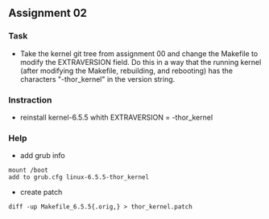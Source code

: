 ## Assignment 02

### Task
- Take the kernel git tree from assignment 00 and change the Makefile to modify the EXTRAVERSION field. Do this in a way that the running kernel (after modifying the Makefile, rebuilding, and rebooting) has the characters "-thor_kernel" in the version string.

### Instraction
- reinstall kernel-6.5.5 whith EXTRAVERSION = -thor_kernel

### Help
- add grub info
```
mount /boot
add to grub.cfg linux-6.5.5-thor_kernel
```
- create patch
```
diff -up Makefile_6.5.5{.orig,} > thor_kernel.patch
```
